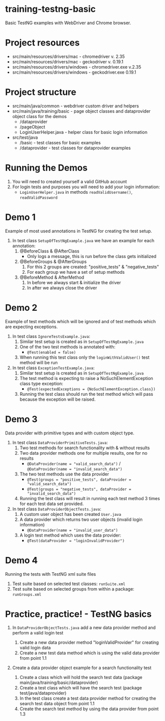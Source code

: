 # training-testng-basic
Basic TestNG examples with WebDriver and Chrome browser.

# Project resources
* src/main/resources/drivers/mac - chromedriver v. 2.35
* src/main/resources/drivers/mac - geckodriver v. 0.19.1
* src/main/resources/drivers/windows - chromedriver.exe v.2.35
* src/main/resources/drivers/windows - geckodriver.exe 0.19.1

# Project structure
* src/main/java/common - webdriver custom driver and helpers
* src/main/java/training/basic - page object classes and dataprovider object class for the demos
    * /dataprovider
    * /pageObject
    * LoginUserHelper.java - helper class for basic login information
* src/test/java
    * /basic - test classes for basic examples
    * /dataprovider - test classes for dataprovider examples
    
# Running the Demos
1. You will need to created yourself a valid GitHub account
2. For login tests and purposes you will need to add your login information:
    * `LoginUserHelper.java` in methods `readValidUsername()`, `readValidPassword`

# Demo 1
Example of most used annotations in TestNG for creating the test setup.

1. In test class `SetupOfTestNgExample.java` we have an example for each annotation:
    1. @BeforeClass & @AfterClass
        * Only logs a message, this is run before the class gets initialized
    2. @BeforeGroups & @AfterGroups
        1. For this 2 groups are created: "positive_tests" & "negative_tests"
        2. For each group we have a set of setup methods
    3. @BeforeMethod & AfterMethod
        1. In before we always start & initialize the driver
        2. In after we always close the driver 
        
# Demo 2
Example of test methods which will be ignored and of test methods which are expecting exceptions.

1. In test class `IgnoreTestsExample.java`:
    1. Similar test setup is created as in `SetupOfTestNgExample.java`
    2. One of the two test methods is annotated with:
        *  `@Test(enabled = false)`
    3. When running this test class only the `loginWithValidUser()` test method will be run
2. In test class `ExceptionTestExample.java`:
    1. Similar test setup is created as in `SetupOfTestNgExample.java`
    2. The test method is expecting to raise a NoSuchElementException class type exception:
        * `@Test(expectedExceptions = {NoSuchElementException.class})`
    3. Running the test class should run the test method which will pass because the exception will be raised.

# Demo 3
Data provider with primitive types and with custom object type.

1. In test class `DataProviderPrimitiveTests.java`:
    1. Two test methods for search functionality with & without results
    2. Two data provider methods one for multiple results, one for no results
        * `@DataProvider(name = "valid_search_data")` / `@DataProvider(name = "invalid_search_data")`
    3. The two test methods use the data provider 
        * `@Test(groups = "positive_tests", dataProvider = "valid_search_data")`
        * `@Test(groups = "negative_tests", dataProvider = "invalid_search_data")`
    4. Running the test class will result in running each test method 3 times for each test data set provided.
2. In test class `DataProviderObjectTests.java`:
    1. A custom user object has been created `User.java`
    2. A data provider which returns two user objects (invalid login information)
        * `@DataProvider(name = "invalid_user_data")`
    3. A login test method which uses the data provider:
        * `@Test(dataProvider = "loginInvalidProvider")`
    
# Demo 4
Running the tests with TestNG xml suite files

1. Test suite based on selected test classes: `runSuite.xml`
2. Test suite based on selected groups from within a package: `runGroups.xml`

# Practice, practice! - TestNG basics
1. In `DataProviderObjectTests.java` add a new data provider method and perform a valid login test
    1. Create a new data provider method "loginValidProvider" for creating valid login data
    2. Create a new test data method which is using the valid data provider from point 1.1

2. Create a data provider object example for a search functionality test
    1. Create a class which will hold the search test data (package main/java/training/basic/dataprovider)
    2. Create a test class which will have the search test (package test/java/dataprovider)
    3. In the test class create a test data provider method for creating the search test data object from point 1.1
    4. Create the search test method by using the data provider from point 1.3
